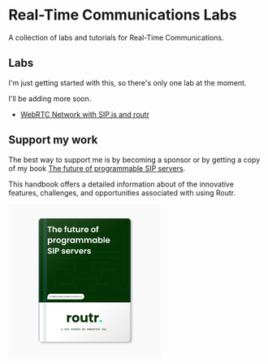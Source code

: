 # Real-Time Communications Labs

A collection of labs and tutorials for Real-Time Communications.

## Labs

I'm just getting started with this, so there's only one lab at the moment. 

I'll be adding more soon.

- [WebRTC Network with SIP.js and routr](webrtc-sipjs-routr/README.md)

## Support my work

The best way to support me is by becoming a sponsor or by getting a copy of my book [The future of programmable SIP servers](https://fonoster.gumroad.com/l/the-future-of-programmable-sip-servers).

This handbook offers a detailed information about of the innovative features, challenges, and opportunities associated with using Routr.

<a href="https://fonoster.gumroad.com/l/the-future-of-programmable-sip-servers">
<img src="https://raw.githubusercontent.com/psanders/psanders/master/book.png" width="300px"></a>
